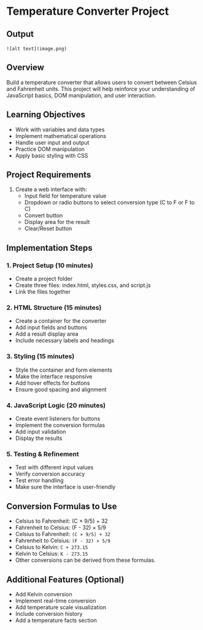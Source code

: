 # Temperature Converter Project

## Output
    ![alt text](image.png)

## Overview

Build a temperature converter that allows users to convert between Celsius and Fahrenheit units. This project will help reinforce your understanding of JavaScript basics, DOM manipulation, and user interaction.

## Learning Objectives

- Work with variables and data types
- Implement mathematical operations
- Handle user input and output
- Practice DOM manipulation
- Apply basic styling with CSS

## Project Requirements

1. Create a web interface with:
    - Input field for temperature value
    - Dropdown or radio buttons to select conversion type (C to F or F to C)
    - Convert button
    - Display area for the result
    - Clear/Reset button

## Implementation Steps

### 1. Project Setup (10 minutes)

- Create a project folder
- Create three files: index.html, styles.css, and script.js
- Link the files together

### 2. HTML Structure (15 minutes)

- Create a container for the converter
- Add input fields and buttons
- Add a result display area
- Include necessary labels and headings

### 3. Styling (15 minutes)

- Style the container and form elements
- Make the interface responsive
- Add hover effects for buttons
- Ensure good spacing and alignment

### 4. JavaScript Logic (20 minutes)

- Create event listeners for buttons
- Implement the conversion formulas
- Add input validation
- Display the results

### 5. Testing & Refinement

- Test with different input values
- Verify conversion accuracy
- Test error handling
- Make sure the interface is user-friendly

## Conversion Formulas to Use

- Celsius to Fahrenheit: (C × 9/5) + 32
- Fahrenheit to Celsius: (F - 32) × 5/9
- Celsius to Fahrenheit: `(C × 9/5) + 32`
- Fahrenheit to Celsius: `(F - 32) × 5/9`
- Celsius to Kelvin: `C + 273.15`
- Kelvin to Celsius: `K - 273.15`
- Other conversions can be derived from these formulas.

## Additional Features (Optional)

- Add Kelvin conversion
- Implement real-time conversion
- Add temperature scale visualization
- Include conversion history
- Add a temperature facts section
